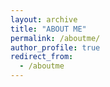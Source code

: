 ```yaml
---
layout: archive
title: "ABOUT ME"
permalink: /aboutme/
author_profile: true
redirect_from:
  - /aboutme
---
```

